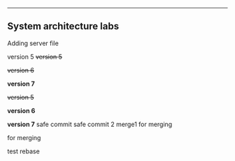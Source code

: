 ---

## System architecture labs

Adding server file

version 5
~~version 5~~

~~version 6~~

**version 7**

~~version 5~~

**version 6**

**version 7**
safe commit
safe commit 2
merge1
for merging

for merging

test rebase
